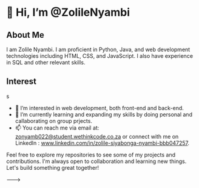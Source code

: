 # 👋 Hi, I’m @ZolileNyambi

## About Me
I am Zolile Nyambi. I am proficient in Python, Java, and web development technologies including HTML, CSS, and JavaScript. I also have experience in SQL and other relevant skills.

## Interest
s
- 👀 I’m interested in web development, both front-end and back-end.
- 🌱 I’m currently learning and expanding my skills by doing personal and callaborating on group prjects.
- 📫 You can reach me via email at: zonyamb022@student.wethinkcode.co.za or connect with me on LinkedIn : www.linkedin.com/in/zolile-siyabonga-nyambi-bbb047257.

Feel free to explore my repositories to see some of my projects and contributions. I'm always open to collaboration and learning new things. Let's build something great together!

--->
